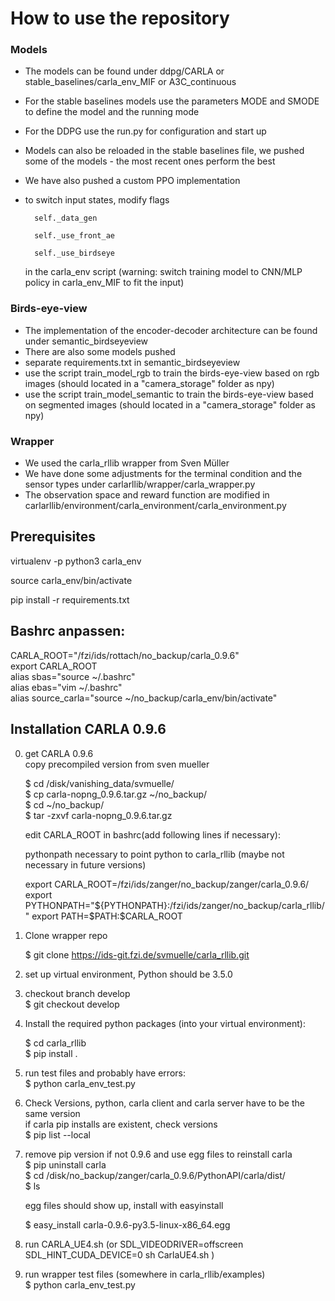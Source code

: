 # How to use the repository
### Models
- The models can be found under ddpg/CARLA or stable_baselines/carla_env_MIF or A3C_continuous
- For the stable baselines models use the parameters MODE and SMODE to define the model and the running mode
- For the DDPG use the run.py for configuration and start up
- Models can also be reloaded in the stable baselines file, we pushed some of the models - the most recent ones perform the best
- We have also pushed a custom PPO implementation
- to switch input states, modify flags   

		self._data_gen  

        self._use_front_ae  

        self._use_birdseye  

	in the carla_env script (warning: switch training model to CNN/MLP policy in carla_env_MIF to fit the input)
### Birds-eye-view
- The implementation of the encoder-decoder architecture can be found under semantic_birdseyeview
- There are also some models pushed
- separate requirements.txt in semantic_birdseyeview
- use the script train_model_rgb to train the birds-eye-view based on rgb images (should located in a "camera_storage" folder as npy)
- use the script train_model_semantic to train the birds-eye-view based on segmented images (should located in a "camera_storage" folder as npy)

### Wrapper
- We used the carla_rllib wrapper from Sven Müller
- We have done some adjustments for the terminal condition and the sensor types under carlarllib/wrapper/carla_wrapper.py
- The observation space and reward function are modified in carlarllib/environment/carla_environment/carla_environment.py



## Prerequisites
virtualenv -p python3 carla_env  

source carla_env/bin/activate  

pip install -r requirements.txt  

## Bashrc anpassen:
CARLA_ROOT="/fzi/ids/rottach/no_backup/carla_0.9.6"  
export CARLA_ROOT  
alias sbas="source ~/.bashrc"  
alias ebas="vim ~/.bashrc"  
alias source_carla="source ~/no_backup/carla_env/bin/activate"  

## Installation CARLA 0.9.6 
0. get CARLA 0.9.6  
	copy precompiled version from sven mueller  
	
	$ cd /disk/vanishing_data/svmuelle/  
	$ cp carla-nopng_0.9.6.tar.gz ~/no_backup/  
	$ cd ~/no_backup/  
	$ tar -zxvf carla-nopng_0.9.6.tar.gz  
	
	edit CARLA_ROOT in bashrc(add following lines if necessary):  

	pythonpath necessary to point python to carla_rllib (maybe not necessary in future versions)  

	export CARLA_ROOT=/fzi/ids/zanger/no_backup/zanger/carla_0.9.6/  
	export PYTHONPATH="${PYTHONPATH}:/fzi/ids/zanger/no_backup/carla_rllib/"  
	export PATH=$PATH:$CARLA_ROOT  

1. Clone wrapper repo  

	$ git clone https://ids-git.fzi.de/svmuelle/carla_rllib.git
2. set up virtual environment, Python should be 3.5.0
3. checkout branch develop  
	$ git checkout develop
4. Install the required python packages (into your virtual environment):  

	$ cd carla_rllib  
	$ pip install .  
5. run test files and probably have errors:  
	$ python carla_env_test.py
6. Check Versions, python, carla client and carla server have to be the same version  
	if carla pip installs are existent, check versions  
	$ pip list --local  
7. remove pip version if not 0.9.6 and use egg files to reinstall carla  
	$ pip uninstall carla  
	$ cd /disk/no_backup/zanger/carla_0.9.6/PythonAPI/carla/dist/  
	$ ls  
	
	egg files should show up, install with easyinstall  
		
	$ easy_install carla-0.9.6-py3.5-linux-x86_64.egg  
8. run CARLA_UE4.sh (or SDL_VIDEODRIVER=offscreen SDL_HINT_CUDA_DEVICE=0 sh CarlaUE4.sh )  
9. run wrapper test files (somewhere in carla_rllib/examples)  
	$ python carla_env_test.py 